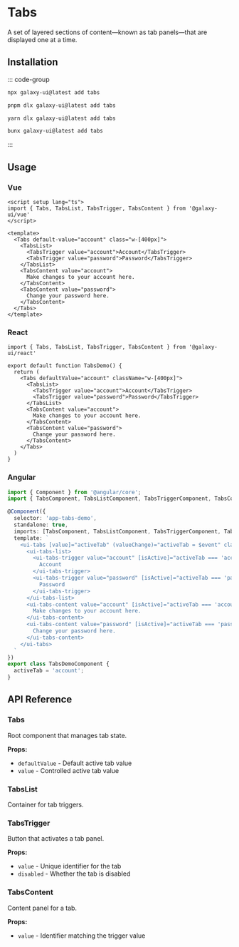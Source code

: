# Tabs

A set of layered sections of content—known as tab panels—that are displayed one at a time.

<ComponentPreview name="TabsDemo">
  <template #preview>
    <DemoContainer>
      <TabsDemo />
    </DemoContainer>
  </template>
  <template #code>

::: code-group

```vue [Vue]
<script setup lang="ts">
import { Tabs, TabsList, TabsTrigger, TabsContent } from '@/components/ui/tabs'
</script>

<template>
  <Tabs default-value="account" class="w-[400px]">
    <TabsList>
      <TabsTrigger value="account">Account</TabsTrigger>
      <TabsTrigger value="password">Password</TabsTrigger>
    </TabsList>
    <TabsContent value="account">
      Make changes to your account here.
    </TabsContent>
    <TabsContent value="password">
      Change your password here.
    </TabsContent>
  </Tabs>
</template>
```

```tsx [React]
import { Tabs, TabsList, TabsTrigger, TabsContent } from "@/components/ui/tabs"

export default function App() {
  return (
    <Tabs defaultValue="account" className="w-[400px]">
      <TabsList>
        <TabsTrigger value="account">Account</TabsTrigger>
        <TabsTrigger value="password">Password</TabsTrigger>
      </TabsList>
      <TabsContent value="account">
        Make changes to your account here.
      </TabsContent>
      <TabsContent value="password">
        Change your password here.
      </TabsContent>
    </Tabs>
  )
}
```

```typescript [Angular]
import { Component } from '@angular/core';
import { TabsComponent } from '@/components/ui/tabs';

@Component({
  selector: 'app-root',
  standalone: true,
  imports: [TabsComponent],
  template: `
    <ui-tabs [value]="activeTab" (valueChange)="activeTab = $event" class="w-[400px]">
      <ui-tabs-list>
        <ui-tabs-trigger value="account">Account</ui-tabs-trigger>
        <ui-tabs-trigger value="password">Password</ui-tabs-trigger>
      </ui-tabs-list>
      <ui-tabs-content value="account">
        Make changes to your account here.
      </ui-tabs-content>
      <ui-tabs-content value="password">
        Change your password here.
      </ui-tabs-content>
    </ui-tabs>
  `
})
export class AppComponent {
  activeTab = 'account';
}
```

:::

  </template>
</ComponentPreview>

## Installation

::: code-group

```bash [npm]
npx galaxy-ui@latest add tabs
```

```bash [pnpm]
pnpm dlx galaxy-ui@latest add tabs
```

```bash [yarn]
yarn dlx galaxy-ui@latest add tabs
```

```bash [bun]
bunx galaxy-ui@latest add tabs
```

:::

## Usage

### Vue

```vue
<script setup lang="ts">
import { Tabs, TabsList, TabsTrigger, TabsContent } from '@galaxy-ui/vue'
</script>

<template>
  <Tabs default-value="account" class="w-[400px]">
    <TabsList>
      <TabsTrigger value="account">Account</TabsTrigger>
      <TabsTrigger value="password">Password</TabsTrigger>
    </TabsList>
    <TabsContent value="account">
      Make changes to your account here.
    </TabsContent>
    <TabsContent value="password">
      Change your password here.
    </TabsContent>
  </Tabs>
</template>
```

### React

```tsx
import { Tabs, TabsList, TabsTrigger, TabsContent } from '@galaxy-ui/react'

export default function TabsDemo() {
  return (
    <Tabs defaultValue="account" className="w-[400px]">
      <TabsList>
        <TabsTrigger value="account">Account</TabsTrigger>
        <TabsTrigger value="password">Password</TabsTrigger>
      </TabsList>
      <TabsContent value="account">
        Make changes to your account here.
      </TabsContent>
      <TabsContent value="password">
        Change your password here.
      </TabsContent>
    </Tabs>
  )
}
```

### Angular

```typescript
import { Component } from '@angular/core';
import { TabsComponent, TabsListComponent, TabsTriggerComponent, TabsContentComponent } from '@galaxy-ui/angular';

@Component({
  selector: 'app-tabs-demo',
  standalone: true,
  imports: [TabsComponent, TabsListComponent, TabsTriggerComponent, TabsContentComponent],
  template: `
    <ui-tabs [value]="activeTab" (valueChange)="activeTab = $event" class="w-[400px]">
      <ui-tabs-list>
        <ui-tabs-trigger value="account" [isActive]="activeTab === 'account'" (triggerClick)="activeTab = $event">
          Account
        </ui-tabs-trigger>
        <ui-tabs-trigger value="password" [isActive]="activeTab === 'password'" (triggerClick)="activeTab = $event">
          Password
        </ui-tabs-trigger>
      </ui-tabs-list>
      <ui-tabs-content value="account" [isActive]="activeTab === 'account'">
        Make changes to your account here.
      </ui-tabs-content>
      <ui-tabs-content value="password" [isActive]="activeTab === 'password'">
        Change your password here.
      </ui-tabs-content>
    </ui-tabs>
  `
})
export class TabsDemoComponent {
  activeTab = 'account';
}
```

## API Reference

### Tabs

Root component that manages tab state.

**Props:**
- `defaultValue` - Default active tab value
- `value` - Controlled active tab value

### TabsList

Container for tab triggers.

### TabsTrigger

Button that activates a tab panel.

**Props:**
- `value` - Unique identifier for the tab
- `disabled` - Whether the tab is disabled

### TabsContent

Content panel for a tab.

**Props:**
- `value` - Identifier matching the trigger value
